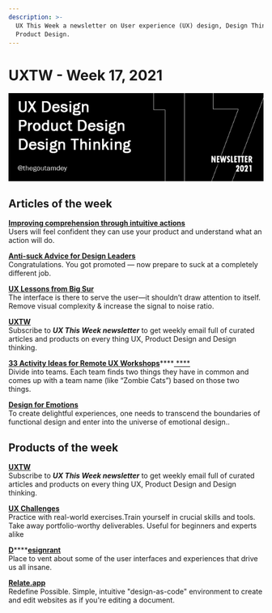```yaml
---
description: >-
  UX This Week a newsletter on User experience (UX) design, Design Thinking and
  Product Design.
---
```


# UXTW - Week 17, 2021

![](../.gitbook/assets/newsletter-banner-2021-17.jpg)

## Articles of the week

[**Improving comprehension through intuitive actions**](https://medium.com/google-design/improving-comprehension-through-intuitive-actions-f7e6336e12e6/?utm_source=thegoutamdey)  
Users will feel confident they can use your product and understand what an action will do.

[**Anti-suck Advice for Design Leaders**](https://uxplanet.org/anti-suck-advice-for-design-leaders-2dc20b5025ae/?ref=thegoutamdey)  
Congratulations. You got promoted — now prepare to suck at a completely different job.

[**UX Lessons from Big Sur**](https://uxtools.co/blog/ux-lessons-from-big-sur/?ref=thegoutamdey)  
The interface is there to serve the user—it shouldn’t draw attention to itself. Remove visual complexity & increase the signal to noise ratio.

[**UXTW**](https://gmail.us17.list-manage.com/subscribe?u=1b23fd286b43ac36e4acba123&id=0009036f95)  
Subscribe to _**UX This Week newsletter**_  to get weekly email full of curated articles and products on every thing UX, Product Design and Design thinking.

[**33 Activity Ideas for Remote UX Workshops**](https://uxtools.co/blog/33-activity-ideas-for-remote-ux-workshops/?ref=thegoutamdey)\*\*\*\*[ ****](https://uxdesign.cc/the-what-and-why-of-design-debt-861be8b887fe/?ref=thegoutamdey)  
Divide into teams. Each team finds two things they have in common and comes up with a team name \(like “Zombie Cats”\) based on those two things.

[**Design for Emotions**](https://medium.muz.li/want-to-become-a-better-ux-designer-in-2021-design-for-emotions-3356859f1ee9/?ref=thegoutamdey)  
To create delightful experiences, one needs to transcend the boundaries of functional design and enter into the universe of emotional design.. 

## Products of the week

[**UXTW**](https://gmail.us17.list-manage.com/subscribe?u=1b23fd286b43ac36e4acba123&id=0009036f95)  
Subscribe to _**UX This Week newsletter**_  to get weekly email full of curated articles and products on every thing UX, Product Design and Design thinking.

[**UX Challenges**](https://uxtools.co/challenges/?ref=thegoutamdey)  
Practice with real-world exercises.Train yourself in crucial skills and tools. Take away portfolio-worthy deliverables. Useful for beginners and experts alike

[**D**](https://designrant.app/?ref=thegoutamdey)\*\*\*\*[**esignrant**](https://designrant.app/?ref=thegoutamdey)  
Place to vent about some of the user interfaces and experiences that drive us all insane.

[**Relate.app**](https://relate.app/?ref=thegoutamdey)  
Redefine Possible. Simple, intuitive "design-as-code" environment to create and edit websites as if you're editing a document.

